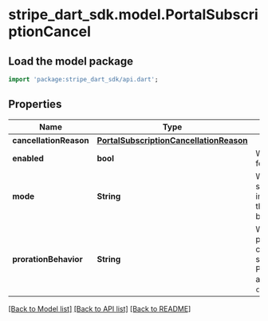 # stripe_dart_sdk.model.PortalSubscriptionCancel

## Load the model package
```dart
import 'package:stripe_dart_sdk/api.dart';
```

## Properties
Name | Type | Description | Notes
------------ | ------------- | ------------- | -------------
**cancellationReason** | [**PortalSubscriptionCancellationReason**](PortalSubscriptionCancellationReason.md) |  | 
**enabled** | **bool** | Whether the feature is enabled. | 
**mode** | **String** | Whether to cancel subscriptions immediately or at the end of the billing period. | 
**prorationBehavior** | **String** | Whether to create prorations when canceling subscriptions. Possible values are `none` and `create_prorations`. | 

[[Back to Model list]](../README.md#documentation-for-models) [[Back to API list]](../README.md#documentation-for-api-endpoints) [[Back to README]](../README.md)


